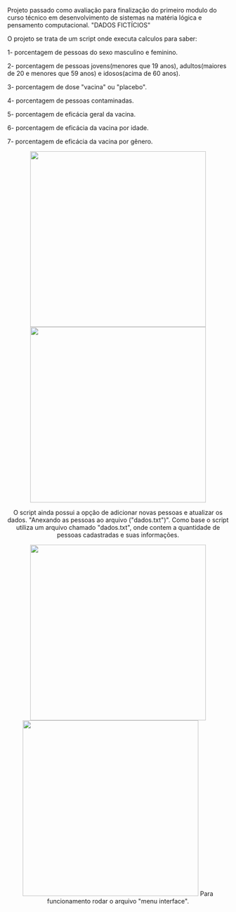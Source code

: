 Projeto passado como avaliação para finalização do primeiro modulo do curso técnico em desenvolvimento de sistemas na matéria lógica e pensamento computacional.
"DADOS FICTÍCIOS" 

O projeto se trata de um script onde executa calculos para saber:

1- porcentagem de pessoas do sexo masculino e feminino.

2- porcentagem de pessoas jovens(menores que 19 anos), adultos(maiores de 20 e menores que 59 anos) e idosos(acima de 60 anos). 

3- porcentagem de dose "vacina" ou "placebo".

4- porcentagem de pessoas contaminadas.

5- porcentagem de eficácia geral da vacina.

6- porcentagem de eficácia da vacina por idade.

7- porcentagem de eficácia da vacina por gênero.

<div align="center">
<img src="https://user-images.githubusercontent.com/90626610/154183167-3375fb0f-d2e1-4082-9908-9ca54c636e7b.png" width="400px" />
  <img src="https://user-images.githubusercontent.com/90626610/154183166-8acb2683-9bc4-4ecd-aba1-a1e17c5285a6.png" width="400px" />

O script ainda possui a opção de adicionar novas pessoas e atualizar os dados. "Anexando as pessoas ao arquivo ("dados.txt")".
Como base o script utiliza um arquivo chamado "dados.txt", onde contem a quantidade de pessoas cadastradas e suas informações.
<div align="center">
<img src="https://user-images.githubusercontent.com/90626610/154183164-eae8c201-6ac4-41f7-a794-700b95ed844d.png" width="400px" />
  <img src="https://user-images.githubusercontent.com/90626610/154183163-c01241a0-200d-4e1d-ba65-b9315fdbd842.png" width="400px" />
Para funcionamento rodar o arquivo "menu interface".

